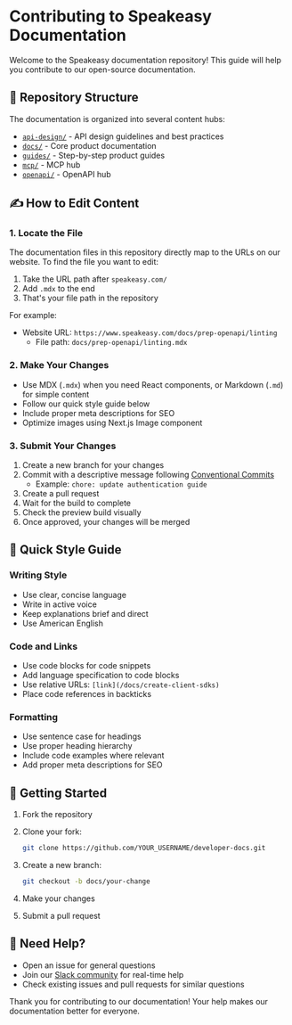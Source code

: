 # Contributing to Speakeasy Documentation

Welcome to the Speakeasy documentation repository! This guide will help you contribute to our open-source documentation.

## 📂 Repository Structure

The documentation is organized into several content hubs:

- [`api-design/`](https://www.speakeasy.com/api-design) - API design guidelines and best practices
- [`docs/`](https://www.speakeasy.com/docs) - Core product documentation
- [`guides/`](https://www.speakeasy.com/guides) - Step-by-step product guides
- [`mcp/`](https://www.speakeasy.com/mcp) - MCP hub
- [`openapi/`](https://www.speakeasy.com/openapi) - OpenAPI hub

## ✍️ How to Edit Content

### 1. Locate the File

The documentation files in this repository directly map to the URLs on our website. To find the file you want to edit:

1. Take the URL path after `speakeasy.com/`
2. Add `.mdx` to the end
3. That's your file path in the repository

For example:

- Website URL: `https://www.speakeasy.com/docs/prep-openapi/linting`
  - File path: `docs/prep-openapi/linting.mdx`

### 2. Make Your Changes

- Use MDX (`.mdx`) when you need React components, or Markdown (`.md`) for simple content
- Follow our quick style guide below
- Include proper meta descriptions for SEO
- Optimize images using Next.js Image component

### 3. Submit Your Changes

1. Create a new branch for your changes
2. Commit with a descriptive message following [Conventional Commits](https://www.conventionalcommits.org/)
   - Example: `chore: update authentication guide`
3. Create a pull request
4. Wait for the build to complete
5. Check the preview build visually
6. Once approved, your changes will be merged

## 📝 Quick Style Guide

### Writing Style

- Use clear, concise language
- Write in active voice
- Keep explanations brief and direct
- Use American English

### Code and Links

- Use code blocks for code snippets
- Add language specification to code blocks
- Use relative URLs: `[link](/docs/create-client-sdks)`
- Place code references in backticks

### Formatting

- Use sentence case for headings
- Use proper heading hierarchy
- Include code examples where relevant
- Add proper meta descriptions for SEO

## 🚀 Getting Started

1. Fork the repository
2. Clone your fork:

   ```bash
   git clone https://github.com/YOUR_USERNAME/developer-docs.git
   ```

3. Create a new branch:

   ```bash
   git checkout -b docs/your-change
   ```

4. Make your changes
5. Submit a pull request

## 🤝 Need Help?

- Open an issue for general questions
- Join our [Slack community](https://join.slack.com/t/speakeasy-dev/shared_invite/zt-1cwb3flxz-lS5SyZxAsF_3NOq5xc8Cjw) for real-time help
- Check existing issues and pull requests for similar questions

Thank you for contributing to our documentation! Your help makes our documentation better for everyone.
